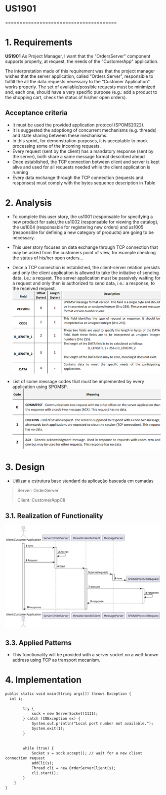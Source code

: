 # US1901
=======================================

# 1. Requirements

**US1901** As Project Manager, I want that the "OrdersServer" component supports properly, at request, the needs of the "CustomerApp" application.

The interpretation made of this requirement was that the project manager wishes that the server application, called 
“Orders Server”, responsible to fulfill the all the data requests necessary to the “Customer Application” works properly. 
The set of available/possible requests must be minimized and, each one, should have a very specific purpose (e.g.: add a 
product to the shopping cart, check the status of his/her open orders).

## Acceptance criteria
* It must be used the provided application protocol (SPOMS2022).
* It is suggested the adoptiong of concurrent mechanisms (e.g. threads) and state sharing between these mechanisms.
* In this sprint, for demonstration purposes, it is acceptable to mock processing some of the incoming requests.
* Every request (sent by the client) has a mandatory response (sent by the server), both share a
same message format described ahead
* Once established, the TCP connection between client and server is kept alive and used for all
requests needed while the client application is running
* Every data exchange through the TCP connection (requests and responses) must comply with the
bytes sequence description in Table

# 2. Analysis
* To complete this user story, the us1001 (responsable for specifying a new product for sale),the  us1002 (responsable for
viewing the catalog), the us1004 (responsable for registering new orders) and us1005 (responsible for 
defining a new category of products) are going to be necessary.
* This user story focuses on data exchange through TCP connection that may be asked from the customers point of view, for example
checking the status of his/her open orders... 
* Once a TCP connection is established, the client-server relation persists and only the client
application is allowed to take the initiative of sending data, i.e.: a request. The server application
must be passively waiting for a request and only then is authorized to send data, i.e.: a response,
to the received request.
![table](table1.png)


* List of some message codes that must be implemented by every application using
SPOMSP.
  ![table](table2.png)


# 3. Design
* Utilizar a estrutura base standard da aplicação baseada em camadas 
 
>   Server: OrderServer
> 
>   Client: CustomerAppCli

## 3.1. Realization of Functionality

![SD](US1901_SD.svg)

## 3.3. Applied Patterns

* This functionality will be provided with a server socket on a well-known address using TCP as transport mecanism.

# 4. Implementation

    public static void main(String args[]) throws Exception {
      int i;

            try {
                sock = new ServerSocket(1111);
            } catch (IOException ex) {
                System.out.println("Local port number not available.");
                System.exit(1);
            }


            while (true) {
                Socket s = sock.accept(); // wait for a new client connection request
                addCli(s);
                Thread cli = new OrderServerClient(s);
                cli.start();
            }
        }
    }



